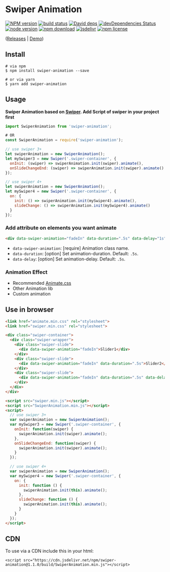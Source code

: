 # Swiper Animation

[![NPM version][npm-image]][npm-url]
[![build status][travis-image]][travis-url]
[![David deps][david-image]][david-url]
[![devDependencies Status][david-dev-image]][david-dev-url]
[![node version][node-image]][node-url]
[![npm download][download-image]][download-url]
[![jsdelivr][jsdelivr-image]][jsdelivr-url]
[![npm license][license-image]][download-url]

[npm-image]: https://img.shields.io/npm/v/swiper-animation.svg?style=flat-square
[npm-url]: https://npmjs.org/package/swiper-animation
[travis-image]: https://img.shields.io/travis/cycdpo/swiper-animation.svg?style=flat-square
[travis-url]: https://travis-ci.org/cycdpo/swiper-animation
[david-image]: https://img.shields.io/david/cycdpo/swiper-animation.svg?style=flat-square
[david-url]: https://david-dm.org/cycdpo/swiper-animation
[david-dev-image]: https://david-dm.org/cycdpo/swiper-animation/dev-status.svg?style=flat-square
[david-dev-url]: https://david-dm.org/cycdpo/swiper-animation?type=dev
[node-image]: https://img.shields.io/badge/node.js-%3E=_6.0-green.svg?style=flat-square
[node-url]: http://nodejs.org/download/
[download-image]: https://img.shields.io/npm/dm/swiper-animation.svg?style=flat-square
[download-url]: https://npmjs.org/package/swiper-animation
[jsdelivr-image]: https://data.jsdelivr.com/v1/package/npm/swiper-animation/badge
[jsdelivr-url]: https://www.jsdelivr.com/package/npm/swiper-animation
[license-image]: https://img.shields.io/npm/l/swiper-animation.svg?style=flat-square

([Releases](https://github.com/cycdpo/swiper-animation/releases) | [Demo](https://cycdpo.github.io/swiper-animation/))

## Install
```shell
# via npm
$ npm install swiper-animation --save

# or via yarn
$ yarn add swiper-animation
```

## Usage
**Swiper Animation based on [Swiper](https://github.com/nolimits4web/Swiper). Add Script of swiper in your project first**

```javascript
import SwiperAnimation from 'swiper-animation';

# OR
const SwiperAnimation = require('swiper-animation');

// use swiper 3+
let swiperAnimation = new SwiperAnimation();
let mySwiper3 = new Swiper('.swiper-container', {
  onInit: (swiper) => swiperAnimation.init(swiper).animate(),
  onSlideChangeEnd: (swiper) => swiperAnimation.init(swiper).animate()
});

// use swiper 4+
let swiperAnimation = new SwiperAnimation();
let mySwiper4 = new Swiper('.swiper-container', {
  on: {
    init: () => swiperAnimation.init(mySwiper4).animate(),
    slideChange: () => swiperAnimation.init(mySwiper4).animate()
  }
});
```

### Add attribute on elements you want animate
```html
<div data-swiper-animation="fadeIn" data-duration=".5s" data-delay="1s">Animation</div>
```

* `data-swiper-animation`: [require] Animation class name.
* `data-duration`: [option] Set animation-duration. Default: `.5s`.
* `data-delay`: [option] Set animation-delay. Default: `.5s`.

### Animation Effect
* Recommended [Animate.css](https://github.com/daneden/animate.css)
* Other Animation lib
* Custom animation

## Use in browser
```html
<link href="animate.min.css" rel="stylesheet">
<link href="swiper.min.css" rel="stylesheet">

<div class="swiper-container">
  <div class="swiper-wrapper">
    <div class="swiper-slide">
      <div data-swiper-animation="fadeIn">Slider1</div>
    </div>
    <div class="swiper-slide">
      <div data-swiper-animation="fadeIn" data-duration=".5s">Slider2</div>
    </div>
    <div class="swiper-slide">
      <div data-swiper-animation="fadeIn" data-duration=".5s" data-delay="1s">Slider3</div>
    </div>
  </div>
</div>

<script src="swiper.min.js"></script>
<script src="SwiperAnimation.min.js"></script>
<script>
  // use swiper 3+
  var swiperAnimation = new SwiperAnimation();
  var mySwiper3 = new Swiper('.swiper-container', {
    onInit: function(swiper) {
      swiperAnimation.init(swiper).animate();
    },
    onSlideChangeEnd: function(swiper) {
      swiperAnimation.init(swiper).animate();
    }
  });

  // use swiper 4+
  var swiperAnimation = new SwiperAnimation();
  var mySwiper4 = new Swiper('.swiper-container', {
    on: {
      init: function () {
        swiperAnimation.init(this).animate();
      },
      slideChange: function () {
        swiperAnimation.init(this).animate();
      }
    }
  });
</script>
```

## CDN
To use via a CDN include this in your html:
```text
<script src="https://cdn.jsdelivr.net/npm/swiper-animation@1.1.0/build/SwiperAnimation.min.js"></script>
```

